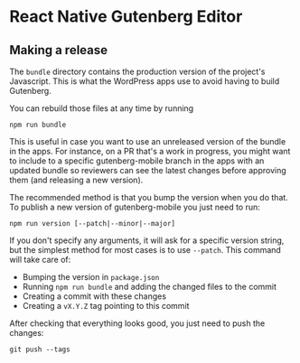 # React Native Gutenberg Editor

## Making a release

The `bundle` directory contains the production version of the project's Javascript. This is what the WordPress apps use to avoid having to build Gutenberg.

You can rebuild those files at any time by running

```
npm run bundle
```

This is useful in case you want to use an unreleased version of the bundle in the apps. For instance, on a PR that's a work in progress, you might want to include to a specific gutenberg-mobile branch in the apps with an updated bundle so reviewers can see the latest changes before approving them (and releasing a new version).

The recommended method is that you bump the version when you do that. To publish a new version of gutenberg-mobile you just need to run:

```
npm run version [--patch|--minor|--major]
```

If you don't specify any arguments, it will ask for a specific version string, but the simplest method for most cases is to use `--patch`. This command will take care of:

- Bumping the version in `package.json`
- Running `npm run bundle` and adding the changed files to the commit
- Creating a commit with these changes
- Creating a `vX.Y.Z` tag pointing to this commit

After checking that everything looks good, you just need to push the changes:

```
git push --tags
```
